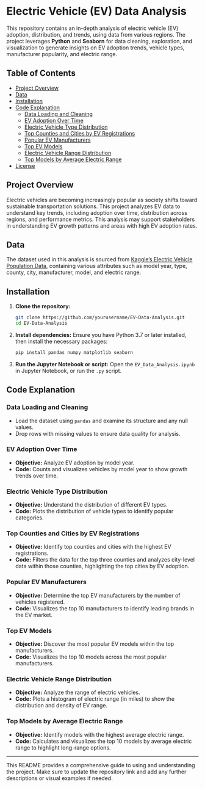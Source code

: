 
# Electric Vehicle (EV) Data Analysis

This repository contains an in-depth analysis of electric vehicle (EV) adoption, distribution, and trends, using data from various regions. The project leverages **Python** and **Seaborn** for data cleaning, exploration, and visualization to generate insights on EV adoption trends, vehicle types, manufacturer popularity, and electric range.

## Table of Contents
- [Project Overview](#project-overview)
- [Data](#data)
- [Installation](#installation)
- [Code Explanation](#code-explanation)
  - [Data Loading and Cleaning](#data-loading-and-cleaning)
  - [EV Adoption Over Time](#ev-adoption-over-time)
  - [Electric Vehicle Type Distribution](#electric-vehicle-type-distribution)
  - [Top Counties and Cities by EV Registrations](#top-counties-and-cities-by-ev-registrations)
  - [Popular EV Manufacturers](#popular-ev-manufacturers)
  - [Top EV Models](#top-ev-models)
  - [Electric Vehicle Range Distribution](#electric-vehicle-range-distribution)
  - [Top Models by Average Electric Range](#top-models-by-average-electric-range)
- [License](#license)

## Project Overview
Electric vehicles are becoming increasingly popular as society shifts toward sustainable transportation solutions. This project analyzes EV data to understand key trends, including adoption over time, distribution across regions, and performance metrics. This analysis may support stakeholders in understanding EV growth patterns and areas with high EV adoption rates.

## Data
The dataset used in this analysis is sourced from [Kaggle’s Electric Vehicle Population Data](https://www.kaggle.com/), containing various attributes such as model year, type, county, city, manufacturer, model, and electric range.

## Installation
1. **Clone the repository:**
   ```bash
   git clone https://github.com/yourusername/EV-Data-Analysis.git
   cd EV-Data-Analysis
   ```

2. **Install dependencies:**
   Ensure you have Python 3.7 or later installed, then install the necessary packages:
   ```bash
   pip install pandas numpy matplotlib seaborn
   ```

3. **Run the Jupyter Notebook or script:**
   Open the `EV_Data_Analysis.ipynb` in Jupyter Notebook, or run the `.py` script.

## Code Explanation

### Data Loading and Cleaning
- Load the dataset using `pandas` and examine its structure and any null values.
- Drop rows with missing values to ensure data quality for analysis.

### EV Adoption Over Time
- **Objective:** Analyze EV adoption by model year.
- **Code:** Counts and visualizes vehicles by model year to show growth trends over time.
  
### Electric Vehicle Type Distribution
- **Objective:** Understand the distribution of different EV types.
- **Code:** Plots the distribution of vehicle types to identify popular categories.

### Top Counties and Cities by EV Registrations
- **Objective:** Identify top counties and cities with the highest EV registrations.
- **Code:** Filters the data for the top three counties and analyzes city-level data within those counties, highlighting the top cities by EV adoption.

### Popular EV Manufacturers
- **Objective:** Determine the top EV manufacturers by the number of vehicles registered.
- **Code:** Visualizes the top 10 manufacturers to identify leading brands in the EV market.

### Top EV Models
- **Objective:** Discover the most popular EV models within the top manufacturers.
- **Code:** Visualizes the top 10 models across the most popular manufacturers.

### Electric Vehicle Range Distribution
- **Objective:** Analyze the range of electric vehicles.
- **Code:** Plots a histogram of electric range (in miles) to show the distribution and density of EV range.

### Top Models by Average Electric Range
- **Objective:** Identify models with the highest average electric range.
- **Code:** Calculates and visualizes the top 10 models by average electric range to highlight long-range options.



---

This README provides a comprehensive guide to using and understanding the project. Make sure to update the repository link and add any further descriptions or visual examples if needed.
